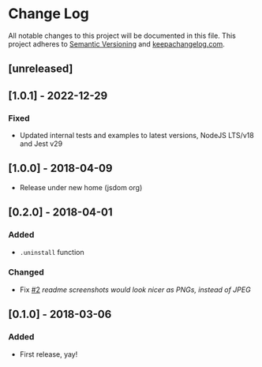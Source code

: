 # Change Log

All notable changes to this project will be documented in this file.
This project adheres to [Semantic Versioning](http://semver.org/) and [keepachangelog.com](http://keepachangelog.com/).

## [unreleased]

## [1.0.1] - 2022-12-29

### Fixed

- Updated internal tests and examples to latest versions, NodeJS LTS/v18 and Jest v29

## [1.0.0] - 2018-04-09

- Release under new home (jsdom org)

## [0.2.0] - 2018-04-01

### Added

- `.uninstall` function

### Changed

- Fix [#2](https://github.com/jsdom/jsdom-devtools-formatter/issues/2) _readme screenshots would look nicer as PNGs, instead of JPEG_

## [0.1.0] - 2018-03-06

### Added

- First release, yay!
